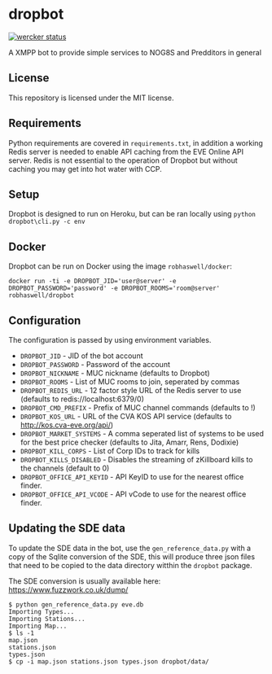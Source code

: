 dropbot
=======

[![wercker status](https://app.wercker.com/status/76f99d586d9f2fcd532e31fb0de2ab6c/m "wercker status")](https://app.wercker.com/project/bykey/76f99d586d9f2fcd532e31fb0de2ab6c)

A XMPP bot to provide simple services to NOG8S and Predditors in general

License
-------

This repository is licensed under the MIT license.

Requirements
------------

Python requirements are covered in ```requirements.txt```, in addition a working Redis server is needed to enable API caching from the EVE Online API server. Redis is not essential to the operation of Dropbot but without caching you may get into hot water with CCP.

Setup
-----

Dropbot is designed to run on Heroku, but can be ran locally using ```python dropbot\cli.py -c env```

Docker
------

Dropbot can be run on Docker using the image ``robhaswell/docker``:

    docker run -ti -e DROPBOT_JID='user@server' -e DROPBOT_PASSWORD='password' -e DROPBOT_ROOMS='room@server' robhaswell/dropbot

Configuration
-------------

The configuration is passed by using environment variables.

* ```DROPBOT_JID``` - JID of the bot account
* ```DROPBOT_PASSWORD``` - Password of the account
* ```DROPBOT_NICKNAME``` - MUC nickname (defaults to Dropbot)
* ```DROPBOT_ROOMS``` - List of MUC rooms to join, seperated by commas
* ```DROPBOT_REDIS_URL``` - 12 factor style URL of the Redis server to use (defaults to redis://localhost:6379/0)
* ```DROPBOT_CMD_PREFIX``` - Prefix of MUC channel commands (defaults to !)
* ```DROPBOT_KOS_URL``` - URL of the CVA KOS API service (defaults to http://kos.cva-eve.org/api/)
* ```DROPBOT_MARKET_SYSTEMS``` - A comma seperated list of systems to be used for the best price checker (defaults to Jita, Amarr, Rens, Dodixie)
* ```DROPBOT_KILL_CORPS``` - List of Corp IDs to track for kills
* ```DROPBOT_KILLS_DISABLED``` - Disables the streaming of zKillboard kills to the channels (default to 0)
* ```DROPBOT_OFFICE_API_KEYID``` - API KeyID to use for the nearest office finder.
* ```DROPBOT_OFFICE_API_VCODE``` - API vCode to use for the nearest office finder.

Updating the SDE data
---------------------

To update the SDE data in the bot, use the ```gen_reference_data.py``` with a copy of the Sqlite conversion of the SDE, this will produce three json files that need to be copied to the data directory witthin the ```dropbot``` package.

The SDE conversion is usually available here: https://www.fuzzwork.co.uk/dump/

    $ python gen_reference_data.py eve.db
    Importing Types...
    Importing Stations...
    Importing Map...
    $ ls -1
    map.json
    stations.json
    types.json
    $ cp -i map.json stations.json types.json dropbot/data/
